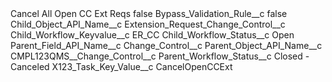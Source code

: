 <?xml version="1.0" encoding="UTF-8"?>
<CustomMetadata xmlns="http://soap.sforce.com/2006/04/metadata" xmlns:xsi="http://www.w3.org/2001/XMLSchema-instance" xmlns:xsd="http://www.w3.org/2001/XMLSchema">
    <label>Cancel All Open CC Ext Reqs</label>
    <protected>false</protected>
    <values>
        <field>Bypass_Validation_Rule__c</field>
        <value xsi:type="xsd:boolean">false</value>
    </values>
    <values>
        <field>Child_Object_API_Name__c</field>
        <value xsi:type="xsd:string">Extension_Request_Change_Control__c</value>
    </values>
    <values>
        <field>Child_Workflow_Keyvalue__c</field>
        <value xsi:type="xsd:string">ER_CC</value>
    </values>
    <values>
        <field>Child_Workflow_Status__c</field>
        <value xsi:type="xsd:string">Open</value>
    </values>
    <values>
        <field>Parent_Field_API_Name__c</field>
        <value xsi:type="xsd:string">Change_Control__c</value>
    </values>
    <values>
        <field>Parent_Object_API_Name__c</field>
        <value xsi:type="xsd:string">CMPL123QMS__Change_Control__c</value>
    </values>
    <values>
        <field>Parent_Workflow_Status__c</field>
        <value xsi:type="xsd:string">Closed - Canceled</value>
    </values>
    <values>
        <field>X123_Task_Key_Value__c</field>
        <value xsi:type="xsd:string">CancelOpenCCExt</value>
    </values>
</CustomMetadata>
